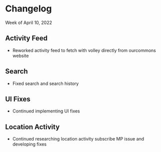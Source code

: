 
# **Changelog**

Week of April 10, 2022

## **Activity Feed**
- Reworked activity feed to fetch with volley directly from ourcommons website

## **Search**
- Fixed search and search history 

## **UI Fixes**
- Continued implementing UI fixes

## **Location Activity**
- Continued researching location activity subscribe MP issue and developing fixes
